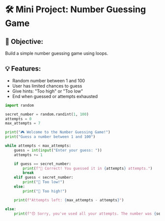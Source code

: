 # 🛠️ Mini Project: Number Guessing Game

## 🎯 Objective:

Build a simple number guessing game using loops.

## 💡 Features:

* Random number between 1 and 100
* User has limited chances to guess
* Give hints: "Too high" or "Too low"
* End when guessed or attempts exhausted

```python
import random

secret_number = random.randint(1, 100)
attempts = 0
max_attempts = 7

print("🎮 Welcome to the Number Guessing Game!")
print("Guess a number between 1 and 100")

while attempts < max_attempts:
    guess = int(input("Enter your guess: "))
    attempts += 1

    if guess == secret_number:
        print(f"🎉 Correct! You guessed it in {attempts} attempts.")
        break
    elif guess < secret_number:
        print("🔼 Too low!")
    else:
        print("🔽 Too high!")

    print(f"Attempts left: {max_attempts - attempts}")

else:
    print(f"😞 Sorry, you've used all your attempts. The number was {secret_number}.")
```
